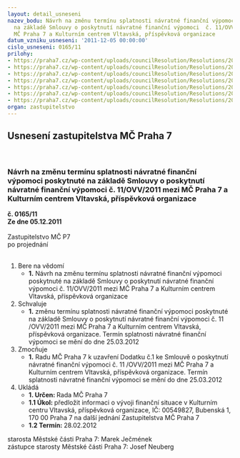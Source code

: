 ```yaml
---
layout: detail_usneseni
nazev_bodu: Návrh na změnu termínu splatnosti návratné finanční výpomoci poskytnuté
  na základě Smlouvy o poskytnutí návratné finanční výpomoci  č. 11/OVV/2011 mezi
  MČ Praha 7 a Kulturním centrem Vltavská, příspěvková organizace
datum_vzniku_usneseni: '2011-12-05 00:00:00'
cislo_usneseni: 0165/11
prilohy:
- https://praha7.cz/wp-content/uploads/councilResolution/Resolutions/20926/5-11-smlouva_%c4%8d._11-ovv-2011.pdf
- https://praha7.cz/wp-content/uploads/councilResolution/Resolutions/20926/5-11-usnesen%c3%ad_rm%c4%8d_z_26.4.2011.doc
- https://praha7.cz/wp-content/uploads/councilResolution/Resolutions/20926/5-11-usnesen%c3%ad_zm%c4%8d_z_18.4.2011.doc
- https://praha7.cz/wp-content/uploads/councilResolution/Resolutions/20926/5-11-usnesen%c3%ad_rm%c4%8d_z_25.11.2011.doc
- https://praha7.cz/wp-content/uploads/councilResolution/Resolutions/20926/5-11-%c5%be%c3%a1dost_o_posunut%c3%ad_term%c3%adnu_splatnosti.pdf
- https://praha7.cz/wp-content/uploads/councilResolution/Resolutions/20926/5-11-smlouva_o_p%c5%afj%c4%8dce_s_kc_vltavsk%c3%a1_dodatek-n%c3%a1vrh.doc
- https://praha7.cz/wp-content/uploads/councilResolution/Resolutions/20926/5-11-ps_z%c3%a1pis_%c4%8d__6.pdf
organ: zastupitelstvo
---
```

<div id="ucUsn_pList" class="usn">
	<span><h2>Usnesení zastupitelstva MČ Praha 7 </h2>
<br></span><div class="standBody">
<span><h3>Návrh na změnu termínu splatnosti návratné finanční výpomoci poskytnuté na základě Smlouvy o poskytnutí návratné finanční výpomoci  č. 11/OVV/2011 mezi MČ Praha 7 a Kulturním centrem Vltavská, příspěvková organizace</h3></span><div class="center">
		<strong>č. 0165/11</strong><br>
	</div>
<div class="center">
		<strong>Ze dne 05.12.2011</strong><br><br>
	</div>Zastupitelstvo MČ P7<br> po projednání<br><br><ol>
<li>Bere na vědomí<ul><li>
<strong>1.</strong> Návrh na změnu termínu splatnosti návratné finanční výpomoci poskytnuté na základě Smlouvy o poskytnutí návratné finanční výpomoci  č. 11/OVV/2011 mezi MČ Praha 7 a Kulturním centrem Vltavská, příspěvková organizace</li></ul>
</li>
<li>Schvaluje<ul><li>
<strong>1.</strong> změnu termínu splatnosti návratné finanční výpomoci poskytnuté na základě Smlouvy o poskytnutí návratné finanční výpomoci  č. 11 /OVV/2011  mezi MČ Praha 7 a Kulturním centrem Vltavská, příspěvková organizace. Termín splatnosti návratné finanční výpomoci se mění do dne 25.03.2012</li></ul>
</li>
<li>Zmocňuje<ul><li>
<strong>1.</strong> Radu MČ Praha 7 k uzavření Dodatku č.1 ke Smlouvě o poskytnutí návratné finanční výpomoci  č. 11 /OVV/2011  mezi MČ Praha 7 a Kulturním centrem Vltavská, příspěvková organizace. Termín splatnosti návratné finanční výpomoci se mění do dne 25.03.2012      </li></ul>
</li>
<li>Ukládá<ul>
<li>
<strong>1. Určen: </strong>Rada MČ Praha 7</li>
<li>
<strong>1.1 Úkol: </strong>předložit informaci o vývoji finanční situace v Kulturním centru Vltavská, příspěvková organizace, IČ: 00549827, Bubenská 1, 170 00 Praha 7 na další jednání Zastupitelstva MČ Praha 7</li>
<li>
<strong>1.2 Termín: </strong>28.02.2012</li>
</ul>
</li>
</ol>starosta Městské části Praha 7: Marek Ječmének<br>zástupce starosty Městské části Praha 7: Josef Neuberg
</div>
</div>